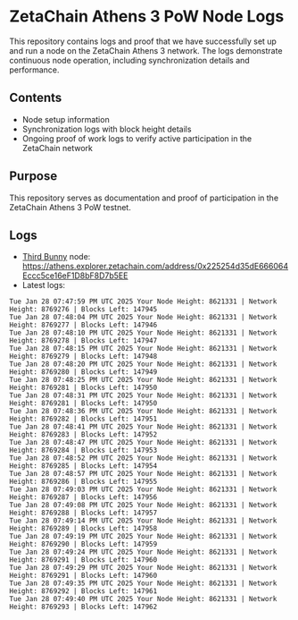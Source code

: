 # ZetaChain Athens 3 PoW Node Logs
This repository contains logs and proof that we have successfully set up and run a node on the ZetaChain Athens 3 network. The logs demonstrate continuous node operation, including synchronization details and performance.

## Contents
- Node setup information
- Synchronization logs with block height details
- Ongoing proof of work logs to verify active participation in the ZetaChain network

## Purpose
This repository serves as documentation and proof of participation in the ZetaChain Athens 3 PoW testnet.

## Logs

- [Third Bunny](https://thirdbunny.xyz/) node: https://athens.explorer.zetachain.com/address/0x225254d35dE666064Eccc5ce16eF1D8bF8D7b5EE
- Latest logs:
```
Tue Jan 28 07:47:59 PM UTC 2025 Your Node Height: 8621331 | Network Height: 8769276 | Blocks Left: 147945
Tue Jan 28 07:48:04 PM UTC 2025 Your Node Height: 8621331 | Network Height: 8769277 | Blocks Left: 147946
Tue Jan 28 07:48:10 PM UTC 2025 Your Node Height: 8621331 | Network Height: 8769278 | Blocks Left: 147947
Tue Jan 28 07:48:15 PM UTC 2025 Your Node Height: 8621331 | Network Height: 8769279 | Blocks Left: 147948
Tue Jan 28 07:48:20 PM UTC 2025 Your Node Height: 8621331 | Network Height: 8769280 | Blocks Left: 147949
Tue Jan 28 07:48:25 PM UTC 2025 Your Node Height: 8621331 | Network Height: 8769281 | Blocks Left: 147950
Tue Jan 28 07:48:31 PM UTC 2025 Your Node Height: 8621331 | Network Height: 8769281 | Blocks Left: 147950
Tue Jan 28 07:48:36 PM UTC 2025 Your Node Height: 8621331 | Network Height: 8769282 | Blocks Left: 147951
Tue Jan 28 07:48:41 PM UTC 2025 Your Node Height: 8621331 | Network Height: 8769283 | Blocks Left: 147952
Tue Jan 28 07:48:47 PM UTC 2025 Your Node Height: 8621331 | Network Height: 8769284 | Blocks Left: 147953
Tue Jan 28 07:48:52 PM UTC 2025 Your Node Height: 8621331 | Network Height: 8769285 | Blocks Left: 147954
Tue Jan 28 07:48:57 PM UTC 2025 Your Node Height: 8621331 | Network Height: 8769286 | Blocks Left: 147955
Tue Jan 28 07:49:03 PM UTC 2025 Your Node Height: 8621331 | Network Height: 8769287 | Blocks Left: 147956
Tue Jan 28 07:49:08 PM UTC 2025 Your Node Height: 8621331 | Network Height: 8769288 | Blocks Left: 147957
Tue Jan 28 07:49:14 PM UTC 2025 Your Node Height: 8621331 | Network Height: 8769289 | Blocks Left: 147958
Tue Jan 28 07:49:19 PM UTC 2025 Your Node Height: 8621331 | Network Height: 8769290 | Blocks Left: 147959
Tue Jan 28 07:49:24 PM UTC 2025 Your Node Height: 8621331 | Network Height: 8769291 | Blocks Left: 147960
Tue Jan 28 07:49:29 PM UTC 2025 Your Node Height: 8621331 | Network Height: 8769291 | Blocks Left: 147960
Tue Jan 28 07:49:35 PM UTC 2025 Your Node Height: 8621331 | Network Height: 8769292 | Blocks Left: 147961
Tue Jan 28 07:49:40 PM UTC 2025 Your Node Height: 8621331 | Network Height: 8769293 | Blocks Left: 147962
```
